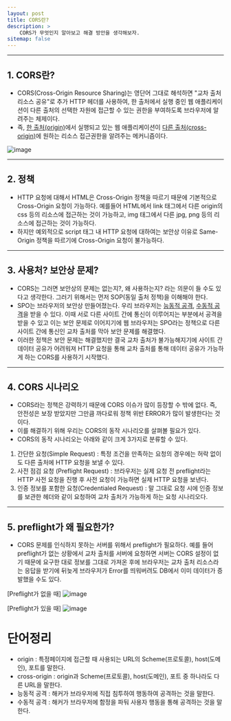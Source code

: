 ```yaml
---
layout: post
title: CORS란?
description: >
    CORS가 무엇인지 알아보고 해결 방안을 생각해보자.
sitemap: false
---
```

---

## 1. CORS란?
- CORS(Cross-Origin Resource Sharing)는 영단어 그대로 해석하면 "교차 출처 리소스 공유"로 추가 HTTP 헤더를 사용하여, 한 출처에서 실행 중인 웹 애플리케이션이 다른 출처의 선택한 자원에 접근할 수 있는 권한을 부여하도록 브라우저에 알려주는 체제이다.
- 즉, [한 출처(origin)](#단어정리)에서 실행되고 있는 웹 애플리케이션이 [다른 출처(cross-origin)](#단어정리)에 원하는 리소스 접근권한을 알려주는 메커니즘이다.

![image](https://hanamon.kr/wp-content/uploads/2021/09/CORS.png)

----

## 2. 정책
- HTTP 요청에 대해서 HTML은 Cross-Origin 정책을 따르기 때문에 기본적으로 Cross-Origin 요청이 가능하다. 예를들어 HTML에서 link 태그에서 다른 origin의 css 등의 리소스에 접근하는 것이 가능하고, img 태그에서 다른 jpg, png 등의 리소스에 접근하는 것이 가능하다. 
- 하지만 예외적으로 script 태그 내 HTTP 요청에 대하여는 보안상 이유로 Same-Origin 정책을 따르기에 Cross-Origin 요청이 불가능하다.

---

## 3. 사용처? 보안상 문제?
- CORS는 그러면 보안상의 문제는 없는지?, 왜 사용하는지? 라는 의문이 들 수도 있다고 생각한다. 그러기 위해서는 먼저 SOP(동일 출처 정책)을 이해해야 한다.
- SPO는 브라우저의 보안상 만들어졌는다. 우리 브라우저는 [능동적 공격](#단어정리), [수동적 공격](#단어정리)을 받을 수 있다. 이때 서로 다른 사이트 간에 통신이 이루어지는 부분에서 공격을 받을 수 있고 이는 보안 문제로 이어지기에 웹 브라우저는 SPO라는 정책으로 다른 사이트 간에 통신인 교차 출처를 막아 보안 문제를 해결했다.
- 이러한 정책은 보안 문제는 해결했지만 결국 교차 출처가 불가능해지기에 사이트 간 데이터 공유가 어려워져 HTTP 요청을 통해 교차 출처를 통해 데이터 공유가 가능하게 하는 CORS를 사용하기 시작했다.

---

## 4. CORS 시나리오
- CORS라는 정책은 강력하기 때문에 CORS 이슈가 많이 등장할 수 밖에 없다. 즉, 안전성은 보장 받았지만 그만큼 까다로워 정책 위반 ERROR가 많이 발생한다는 것이다.
- 이를 해결하기 위해 우리는 CORS의 동작 시나리오를 살펴볼 필요가 있다.
- CORS의 동작 시나리오는 아래와 같이 크게 3가지로 분류할 수 있다.

1. 간단한 요청(Simple Request) : 특정 조건을 만족하는 요청의 경우에는 허락 없이도 다른 출처에 HTTP 요청을 보낼 수 있다.
2. 사전 점검 요청 (Preflight Request) : 브라우저는 실제 요청 전 preflight라는 HTTP 사전 요청을 진행 후 사전 요청이 가능하면 실제 HTTP 요청을 보낸다.
3. 인증 정보를 포함한 요청(Credentialed Request) : 말 그대로 요청 시에 인증 정보를 보관한 헤더와 같이 요청하여 교차 출처가 가능하게 하는 요청 시나리오다.

---

## 5. preflight가 왜 필요한가?
- CORS 문제를 인식하지 못하는 서버를 위해서 preflight가 필요하다. 예를 들어 preflight가 없는 상황에서 교차 출처를 서버에 요청하면 서버는 CORS 설정이 없기 때문에 요구한 대로 정보를 그대로 가져온 후에 브라우저는 교차 출처 리소스라는 응답을 받기에 뒤늦게 브라우저가 Error를 띄워버려도 DB에서 이미 데이터가 증발했을 수도 있다.


[Preflight가 없을 때]
![image](https://img1.daumcdn.net/thumb/R1280x0/?scode=mtistory2&fname=https%3A%2F%2Fblog.kakaocdn.net%2Fdn%2Fc8zxWZ%2FbtrgOulF1h9%2F2kw1reQOx4zJhDl7ogodAK%2Fimg.png)

[Preflight가 있을 때]
![image](https://img1.daumcdn.net/thumb/R1280x0/?scode=mtistory2&fname=https%3A%2F%2Fblog.kakaocdn.net%2Fdn%2FU2BMh%2FbtrgXhq6z51%2FHS4xNjJLJm1agjfYYWGAg1%2Fimg.png)


# 단어정리
- origin : 특정페이지에 접근할 때 사용되는 URL의 Scheme(프로토콜), host(도메인), 포트를 말한다.
- cross-origin : origin과 Scheme(프로토콜), host(도메인), 포트 중 하나라도 다른 URL을 말한다.
- 능동적 공격 : 해커가 브라우저에 직접 침투하여 행동하여 공격하는 것을 말한다.
- 수동적 공격 : 해커가 브라우저에 함정을 파둬 사용자 행동을 통해 공격하는 것을 말한다.